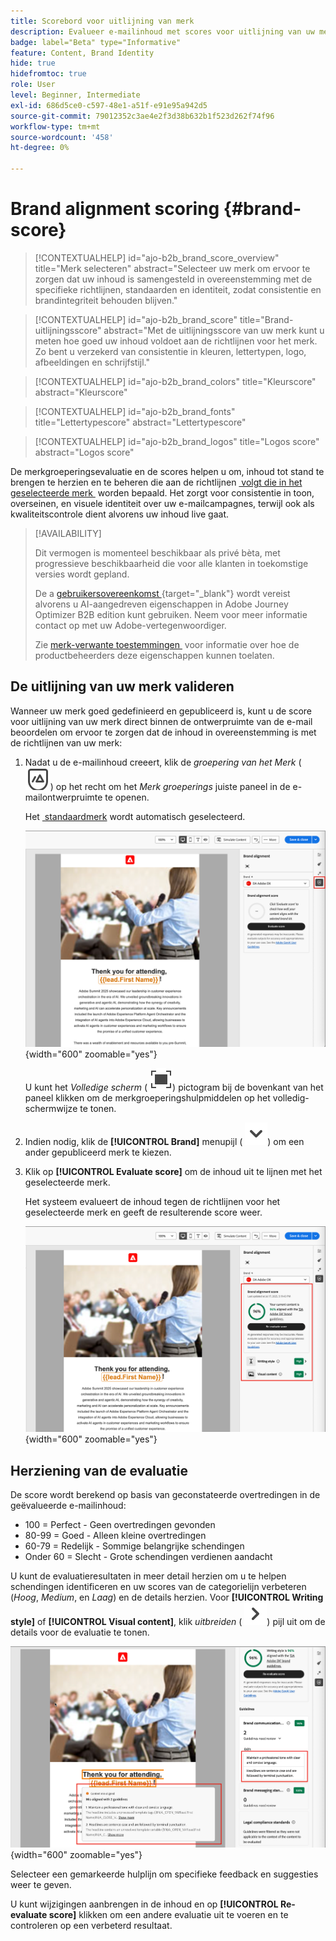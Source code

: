 ```yaml
---
title: Scorebord voor uitlijning van merk
description: Evalueer e-mailinhoud met scores voor uitlijning van uw merk - valideer kleuren, lettertypen, logo's en schrijfstijl aan de hand van richtlijnen voor het merk in Journey Optimizer B2B edition.
badge: label="Beta" type="Informative"
feature: Content, Brand Identity
hide: true
hidefromtoc: true
role: User
level: Beginner, Intermediate
exl-id: 686d5ce0-c597-48e1-a51f-e91e95a942d5
source-git-commit: 79012352c3ae4e2f3d38b632b1f523d262f74f96
workflow-type: tm+mt
source-wordcount: '458'
ht-degree: 0%

---
```


# Brand alignment scoring {#brand-score}

>[!CONTEXTUALHELP]
>id="ajo-b2b_brand_score_overview"
>title="Merk selecteren"
>abstract="Selecteer uw merk om ervoor te zorgen dat uw inhoud is samengesteld in overeenstemming met de specifieke richtlijnen, standaarden en identiteit, zodat consistentie en brandintegriteit behouden blijven."

>[!CONTEXTUALHELP]
>id="ajo-b2b_brand_score"
>title="Brand-uitlijningsscore"
>abstract="Met de uitlijningsscore van uw merk kunt u meten hoe goed uw inhoud voldoet aan de richtlijnen voor het merk. Zo bent u verzekerd van consistentie in kleuren, lettertypen, logo, afbeeldingen en schrijfstijl."

>[!CONTEXTUALHELP]
>id="ajo-b2b_brand_colors"
>title="Kleurscore"
>abstract="Kleurscore"

>[!CONTEXTUALHELP]
>id="ajo-b2b_brand_fonts"
>title="Lettertypescore"
>abstract="Lettertypescore"

>[!CONTEXTUALHELP]
>id="ajo-b2b_brand_logos"
>title="Logos score"
>abstract="Logos score"

De merkgroeperingsevaluatie en de scores helpen u om, inhoud tot stand te brengen te herzien en te beheren die aan de richtlijnen [&#x200B; volgt die in het geselecteerde merk &#x200B;](./brands-manage-create.md#brand-definitions) worden bepaald. Het zorgt voor consistentie in toon, overseinen, en visuele identiteit over uw e-mailcampagnes, terwijl ook als kwaliteitscontrole dient alvorens uw inhoud live gaat.

>[!AVAILABILITY]
>
>Dit vermogen is momenteel beschikbaar als privé bèta, met progressieve beschikbaarheid die voor alle klanten in toekomstige versies wordt gepland.
>
>De a [&#x200B; gebruikersovereenkomst &#x200B;](https://www.adobe.com/legal/licenses-terms/adobe-dx-gen-ai-user-guidelines.html){target="_blank"} wordt vereist alvorens u AI-aangedreven eigenschappen in Adobe Journey Optimizer B2B edition kunt gebruiken. Neem voor meer informatie contact op met uw Adobe-vertegenwoordiger.
>
>Zie [&#x200B; merk-verwante toestemmingen &#x200B;](./brands-overview.md#brand-related-permissions) voor informatie over hoe de productbeheerders deze eigenschappen kunnen toelaten.

## De uitlijning van uw merk valideren

Wanneer uw merk goed gedefinieerd en gepubliceerd is, kunt u de score voor uitlijning van uw merk direct binnen de ontwerpruimte van de e-mail beoordelen om ervoor te zorgen dat de inhoud in overeenstemming is met de richtlijnen van uw merk:

1. Nadat u de e-mailinhoud creeert, klik de _groepering van het Merk_ ( ![&#x200B; pictogram van de groepering van het Merk &#x200B;](../assets/do-not-localize/icon-brand-compliance.svg) ) op het recht om het _Merk groeperings_ juiste paneel in de e-mailontwerpruimte te openen.

   Het [&#x200B; standaardmerk &#x200B;](./brands-manage-create.md#default-brand) wordt automatisch geselecteerd.

   ![&#x200B; heb toegang tot de de groeperingshulpmiddelen van het Merk &#x200B;](./assets/brands-alignment-sidebar.png){width="600" zoomable="yes"}

   U kunt het _Volledige scherm_ ( ![&#x200B; Volledige het schermpictogram &#x200B;](../assets/do-not-localize/icon-full-screen.svg)) pictogram bij de bovenkant van het paneel klikken om de merkgroeperingshulpmiddelen op het volledig-schermwijze te tonen.

1. Indien nodig, klik de **[!UICONTROL Brand]** menupijl ( ![&#x200B; Omlaag pijl &#x200B;](../assets/do-not-localize/icon-down-menu.svg)) om een ander gepubliceerd merk te kiezen.

1. Klik op **[!UICONTROL Evaluate score]** om de inhoud uit te lijnen met het geselecteerde merk.

   Het systeem evalueert de inhoud tegen de richtlijnen voor het geselecteerde merk en geeft de resulterende score weer.

   ![&#x200B; score van de de groeperingsevaluatie van de Merk &#x200B;](./assets/brands-alignment-evaluation.png){width="600" zoomable="yes"}

## Herziening van de evaluatie

De score wordt berekend op basis van geconstateerde overtredingen in de geëvalueerde e-mailinhoud:

* 100 = Perfect - Geen overtredingen gevonden
* 80-99 = Goed - Alleen kleine overtredingen
* 60-79 = Redelijk - Sommige belangrijke schendingen
* Onder 60 = Slecht - Grote schendingen verdienen aandacht

U kunt de evaluatieresultaten in meer detail herzien om u te helpen schendingen identificeren en uw scores van de categorielijn verbeteren (_Hoog_, _Medium_, en _Laag_) en de details herzien. Voor **[!UICONTROL Writing style]** of **[!UICONTROL Visual content]**, klik _uitbreiden_ ( ![&#x200B; breid pijl &#x200B;](../assets/do-not-localize/icon-expand-right.svg)) pijl uit om de details voor de evaluatie te tonen.

![&#x200B; de details van de de groeperingsevaluatie van de Merk &#x200B;](./assets/brands-alignment-evaluation-details.png){width="600" zoomable="yes"}

Selecteer een gemarkeerde hulplijn om specifieke feedback en suggesties weer te geven.

U kunt wijzigingen aanbrengen in de inhoud en op **[!UICONTROL Re-evaluate score]** klikken om een andere evaluatie uit te voeren en te controleren op een verbeterd resultaat.
